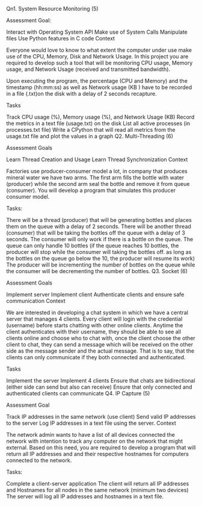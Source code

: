 Qn1. System Resource Monitoring (5)

Assessment Goal:

Interact with Operating System API
Make use of System Calls
Manipulate files
Use Python features in C code
Context

Everyone would love to know to what extent the computer under use make use of the CPU, Memory, Disk and Network Usage. In this project you are required to develop such a tool that will be monitoring CPU usage, Memory usage, and Network Usage (received and transmitted bandwidth).

Upon executing the program, the percentage (CPU and Memory) and the timestamp (hh:mm:ss) as well as Network usage (KB ) have to be recorded in a file (.txt)on the disk with a delay of 2 seconds recapture.

Tasks

Track CPU usage (%), Memory usage (%), and Network Usage (KB)
Record the metrics in a text file (usage.txt) on the disk
List all active processes (in processes.txt file)
Write a CPython that will read all metrics from the usage.txt file and plot the values in a graph
Q2. Multi-Threading (6)

Assessment Goals

Learn Thread Creation and Usage
Learn Thread Synchronization
Context

Factories use producer-consumer model a lot, in company that produces mineral water we have two arms. The first arm fills the bottle with water (producer) while the second arm seal the bottle and remove it from queue (consumer). You will develop a program that simulates this producer consumer model.

Tasks:

There will be a thread (producer) that will be generating bottles and places them on the queue with a delay of 2 seconds.
There will be another thread (consumer) that will be taking the bottles off the queue with a delay of 3 seconds.
The consumer will only work if there is a bottle on the queue.
The queue can only handle 10 bottles (if the queue reaches 10 bottles, the producer will stop while the consumer will taking the bottles off. as long as the bottles on the queue go below the 10, the producer will resume its work)
The producer will be incrementing the number of bottles on the queue while the consumer will be decrementing the number of bottles.
Q3. Socket (6)

Assessment Goals

Implement server
Implement client
Authenticate clients and ensure safe communication
Context

We are interested in developing a chat system in which we have a central server that manages 4 clients. Every client will login with the credential (username) before starts chatting with other online clients. Anytime the client authenticates with their username, they should be able to see all clients online and choose who to chat with, once the client choose the other client to chat, they can send a message which will be received on the other side as the message sender and the actual message. That is to say, that the clients can only communicate if they both connected and authenticated.

Tasks

Implement the server
Implement 4 clients
Ensure that chats are bidirectional (either side can send but also can receive)
Ensure that only connected and authenticated clients can communicate
Q4. IP Capture (5)

Assessment Goal

Track IP addresses in the same network (use client)
Send valid IP addresses to the server
Log IP addresses in a text file using the server.
Context

The network admin wants to have a list of all devices connected the network with intention to track any computer on the network that might external. Based on this need, you are required to develop a program that will return all IP addresses and and their respective hostnames for computers connected to the network.

Tasks:

Complete a client-server application 
The client will return all IP addresses and Hostnames for all nodes in the same network (minimum two devices)
The server will log all IP addresses and hostnames in a text file.
